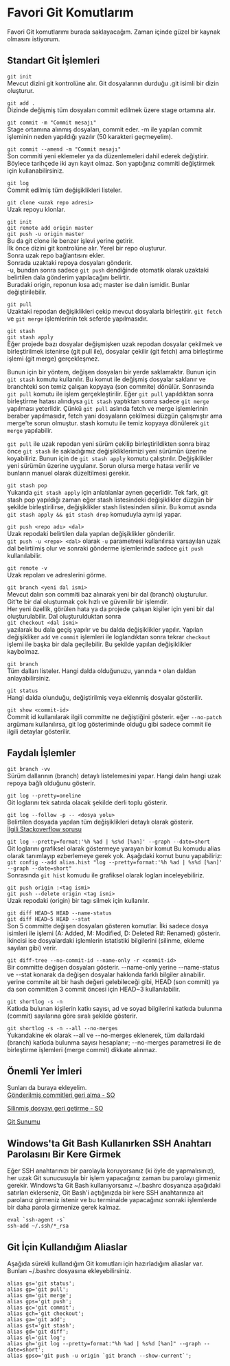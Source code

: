 # Favori Git Komutlarım
Favori Git komutlarımı burada saklayacağım. Zaman içinde güzel bir kaynak olmasını istiyorum.

## Standart Git İşlemleri
`git init`<br>
Mevcut dizini git kontrolüne alır. 
Git dosyalarının durduğu .git isimli bir dizin oluşturur.

`git add .`<br>
Dizinde değişmiş tüm dosyaları commit edilmek üzere stage ortamına alır.

`git commit -m "Commit mesajı"`<br>
Stage ortamına alınmış dosyaları, commit eder.
-m ile yapılan commit işleminin neden yapıldığı yazılır (50 karakteri geçmeyelim).

`git commit --amend -m "Commit mesajı"`<br>
Son commiti yeni eklemeler ya da düzenlemeleri dahil ederek değiştirir. Böylece tarihçede iki ayrı kayıt olmaz. Son yaptığınız commiti değiştirmek için kullanabilirsiniz.

`git log`<br>
Commit edilmiş tüm değişiklikleri listeler.

`git clone <uzak repo adresi>`<br>
Uzak repoyu klonlar. 

`git init`<br>
`git remote add origin master` <br>
`git push -u origin master` <br>
Bu da git clone ile benzer işlevi yerine getirir.<br>
İlk önce dizini git kontrolüne alır. Yerel bir repo oluşturur.<br>
Sonra uzak repo bağlantısını ekler.<br>
Sonrada uzaktaki repoya dosyaları gönderir. <br>
-u, bundan sonra sadece `git push`  dendiğinde otomatik olarak uzaktaki belirtilen dala gönderim yapılacağını belirtir.<br>
Buradaki origin, reponun kısa adı; master ise dalın ismidir. Bunlar değiştirilebilir.

`git pull`<br>
Uzaktaki repodan değişiklikleri çekip mevcut dosyalarla birleştirir.
`git fetch` ve `git merge` işlemlerinin tek seferde yapılmasıdır.

`git stash`<br>
`git stash apply`<br>
Eğer projede bazı dosyalar değişmişken uzak repodan dosyalar çekilmek ve birleştirilmek istenirse (git pull ile), dosyalar çekilir (git fetch) ama birleştirme işlemi (git merge) gerçekleşmez. 

Bunun için bir yöntem, değişen dosyaları bir yerde saklamaktır. Bunun için `git stash` komutu kullanılır. Bu komut ile değişmiş dosyalar saklanır ve branchteki son temiz çalışan kopyaya (son commite) dönülür. Sonrasında `git pull` komutu ile işlem gerçekleştirilir. Eğer `git pull` yapıldıktan sonra birleştirme hatası alındıysa `git stash` yaptıktan sonra sadece `git merge` yapılması yeterlidir. Çünkü `git pull` aslında fetch ve merge işlemlerinin beraber yapılmasıdır, fetch yani dosyaların çekilmesi düzgün çalışmıştır ama merge'te sorun olmuştur. stash komutu ile temiz kopyaya dönülerek `git merge` yapılabilir. 

`git pull` ile uzak repodan yeni sürüm çekilip birleştirildikten sonra biraz önce `git stash` ile sakladığımız değişikliklerimizi yeni sürümün üzerine koyabiliriz. Bunun için de `git stash apply` komutu çalıştırılır. Değişiklikler yeni sürümün üzerine uygulanır. Sorun olursa merge hatası verilir ve bunların manuel olarak düzeltilmesi gerekir.

`git stash pop`<br>
Yukarıda `git stash apply` için anlatılanlar aynen geçerlidir. Tek fark, git stash pop yapıldığı zaman eğer stash listesindeki değişiklikler düzgün bir şekilde birleştirilirse, değişiklikler stash listesinden silinir. Bu komut asında `git stash apply && git stash drop` komuduyla aynı işi yapar.

`git push <repo adı> <dal>`<br>
Uzak repodaki belirtilen dala yapılan değişiklikler gönderilir.<br>
`git push -u <repo> <dal>` olarak `-u` parametresi kullanılırsa varsayılan uzak dal belirtilmiş olur ve sonraki gönderme işlemlerinde sadece `git push` kullanılabilir.

`git remote -v`<br>
Uzak repoları ve adreslerini görme.

`git branch <yeni dal ismi>`<br>
Mevcut dalın son commiti baz alınarak yeni bir dal (branch) oluşturulur.<br>
Git'te bir dal oluşturmak çok hızlı ve güvenilir bir işlemdir.<br>
Her yeni özellik, görülen hata ya da projede çalışan kişiler için yeni bir dal oluşturulabilir.
Dal oluşturulduktan sonra <br>
`git checkout <dal ismi>` <br>
yazılarak bu dala geçiş yapılır ve bu dalda değişiklikler yapılır. Yapılan değişikliker `add` ve `commit` işlemleri ile loglandıktan 
sonra tekrar `checkout` işlemi ile başka bir dala geçilebilir. Bu şekilde yapılan değişiklikler kaybolmaz.

`git branch`<br>
Tüm dalları listeler. Hangi dalda olduğunuzu, yanında `*` olan daldan anlayabilirsiniz.

`git status`<br>
Hangi dalda olunduğu, değiştirilmiş veya eklenmiş dosyalar gösterilir.

`git show <commit-id>`<br>
Commit id kullanılarak ilgili committe ne değiştiğini gösterir. eğer `--no-patch` argümanı kullanılırsa, git log gösteriminde olduğu gibi sadece commit ile ilgili detaylar gösterilir. 

## Faydalı İşlemler
`git branch -vv`<br>
Sürüm dallarının (branch) detaylı listelemesini yapar.
Hangi dalın hangi uzak repoya bağlı olduğunu gösterir.

`git log --pretty=oneline`<br>
Git loglarını tek satırda olacak şekilde derli toplu gösterir.

`git log --follow -p -- <dosya yolu>`<br>
Belirtilen dosyada yapılan tüm değişiklikleri detaylı olarak gösterir.<br>
[İlgili Stackoverflow sorusu](https://stackoverflow.com/questions/278192/view-the-change-history-of-a-file-using-git-versioning)

`git log --pretty=format:'%h %ad | %s%d [%an]' --graph --date=short` <br>
Git loglarını grafiksel olarak göstermeye yarayan bir komut
Bu komudu alias olarak tanımlayıp ezberlemeye gerek yok. Aşağıdaki komut bunu yapabiliriz:<br>
`git config --add alias.hist "log --pretty=format:'%h %ad | %s%d [%an]' --graph --date=short"`
<br>
Sonrasında `git hist` komudu ile grafiksel olarak logları inceleyebiliriz.

`git push origin :<tag ismi>`<br>
`git push --delete origin <tag ismi>`<br>
Uzak repodaki (origin) bir tagı silmek için kullanılır.

`git diff HEAD~5 HEAD --name-status`<br>
`git diff HEAD~5 HEAD --stat`<br>
Son 5 committe değişen dosyaları gösteren komutlar.
İlki sadece dosya isimleri ile işlemi (A: Added, M: Modified, D: Deleted R#: Renamed) gösterir.
İkincisi ise dosyalardaki işlemlerin istatistiki bilgilerini (silinme, ekleme sayıları gibi) verir.

`git diff-tree --no-commit-id --name-only -r <commit-id>`<br>
Bir committe değişen dosyaları gösterir. --name-only yerine --name-status ve --stat konarak da değişen dosyalar hakkında farklı bilgiler alınabilir. <commit-id> yerine commite ait bir hash değeri gelebileceği gibi, HEAD (son commit) ya da son committen 3 commit öncesi için HEAD~3 kullanılabilir.
  
`git shortlog -s -n`<br>
Katkıda bulunan kişilerin katkı sayısı, ad ve soyad bilgilerini katkıda bulunma (commit) sayılarına göre sıralı şekilde gösterir.

`git shortlog -s -n --all --no-merges`<br>
Yukarıdakine ek olarak --all ve --no-merges eklenerek, tüm dallardaki (branch) katkıda bulunma sayısı hesaplanır; --no-merges parametresi ile de birleştirme işlemleri (merge commit) dikkate alınmaz.

## Önemli Yer İmleri
Şunları da buraya ekleyelim.<br>
[Gönderilmiş commitleri geri alma - SO](https://stackoverflow.com/questions/22682870/git-undo-pushed-commits)

[Silinmiş dosyayı geri getirme - SO](https://stackoverflow.com/questions/953481/find-and-restore-a-deleted-file-in-a-git-repository/953573)

[Git Sunumu](https://www.slideshare.net/ZaferGrel1/git-sunumu)

## Windows'ta Git Bash Kullanırken SSH Anahtarı Parolasını Bir Kere Girmek
Eğer SSH anahtarınızı bir parolayla koruyorsanız (ki öyle de yapmalısınız), her uzak Git sunucusuyla bir işlem yapacağınız zaman bu parolayı girmeniz gerekir. Windows'ta Git Bash kullanıyorsanız ~/.bashrc dosyanıza aşağıdaki satırları eklerseniz, Git Bash'i açtığınızda bir kere SSH anahtarınıza ait parolanız girmeniz istenir ve bu terminalde yapacağınız sonraki işlemlerde bir daha parola girmenize gerek kalmaz.

```
eval `ssh-agent -s`
ssh-add ~/.ssh/*_rsa
```

## Git İçin Kullandığım Aliaslar
Aşağıda sürekli kullandığım Git komutları için hazırladığım aliaslar var. Bunları ~/.bashrc dosyasına ekleyebilirsiniz.
```
alias gs='git status';
alias gp='git pull';
alias gm='git merge';
alias gps='git push';
alias gc='git commit';
alias gch='git checkout';
alias ga='git add';
alias gst='git stash';
alias gd='git diff';
alias gl='git log';
alias gh='git log --pretty=format:"%h %ad | %s%d [%an]" --graph --date=short';
alias gpso='git push -u origin `git branch --show-current`';
```
